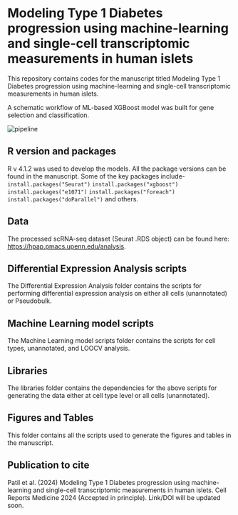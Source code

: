 # Modeling Type 1 Diabetes progression using machine-learning and single-cell transcriptomic measurements in human islets

This repository contains codes for the manuscript titled Modeling Type 1 Diabetes progression using machine-learning and single-cell transcriptomic measurements in human islets.

A schematic workflow of ML-based XGBoost model was built for gene selection and classification.

![pipeline](https://github.com/AbhijeetRPatil/ML_Islets/assets/33159736/7aa0dfc3-5279-4569-b612-f1b77ec92e12)



## R version and packages
R v 4.1.2 was used to develop the models. All the package versions can be found in the manuscript.
Some of the key packages include- 
  ```install.packages("Seurat")```
  ```install.packages("xgboost")```
  ```install.packages("e1071")```
  ```install.packages("foreach")```
  ```install.packages("doParallel")``` and others.

## Data
The processed scRNA-seq dataset (Seurat .RDS object) can be found here: https://hpap.pmacs.upenn.edu/analysis.  

## Differential Expression Analysis scripts
The Differential Expression Analysis folder contains the scripts for performing differential expression analysis on either all cells (unannotated) or Pseudobulk.

## Machine Learning model scripts
The Machine Learning model scripts folder contains the scripts for cell types, unannotated, and LOOCV analysis.

## Libraries
The libraries folder contains the dependencies for the above scripts for generating the data either at cell type level or all cells (unannotated).

## Figures and Tables
This folder contains all the scripts used to generate the figures and tables in the manuscript.

## Publication to cite
Patil et al. (2024)  Modeling Type 1 Diabetes progression using machine-learning and single-cell transcriptomic measurements in human islets. Cell Reports Medicine 2024 (Accepted in principle). Link/DOI will be updated soon.
